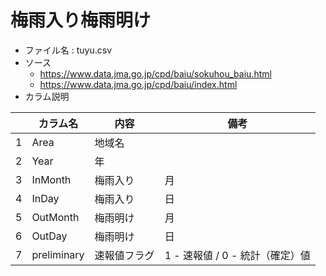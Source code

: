 # 梅雨入り梅雨明け
 - ファイル名 : tuyu.csv
 - ソース
   - https://www.data.jma.go.jp/cpd/baiu/sokuhou_baiu.html
   - https://www.data.jma.go.jp/cpd/baiu/index.html
 - カラム説明

 |  | カラム名 | 内容 | 備考 |
 | --- | --- | --- | --- |
 | 1 | Area | 地域名 | |
 | 2 | Year | 年 | |
 | 3 | InMonth | 梅雨入り | 月 |
 | 4 | InDay |梅雨入り | 日 |
 | 5 | OutMonth | 梅雨明け | 月 |
 | 6 | OutDay | 梅雨明け | 日 |
 | 7 | preliminary | 速報値フラグ | 1 - 速報値 / 0 - 統計（確定）値 |
 
